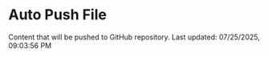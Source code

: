 # Auto Push File

Content that will be pushed to GitHub repository.
Last updated: 07/25/2025, 09:03:56 PM